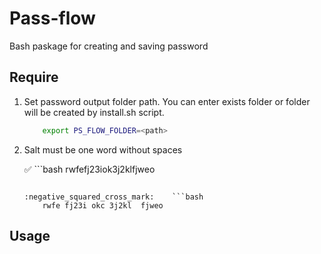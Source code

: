 # Pass-flow
Bash paskage for creating and saving password

## Require
1. Set password output folder path. You can enter exists folder or folder will be created by install.sh script. 
    ```bash
        export PS_FLOW_FOLDER=<path>
    ```
2. Salt must be one word without spaces    
    
    :white_check_mark:    ```bash
        rwfefj23iok3j2klfjweo
    ```    
    
    :negative_squared_cross_mark:    ```bash
        rwfe fj23i okc 3j2kl  fjweo
    ```    
## Usage 
